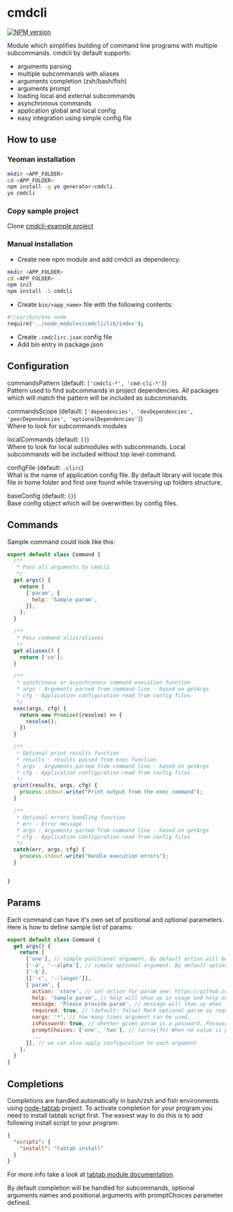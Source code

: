 # cmdcli

[![NPM version](https://img.shields.io/npm/v/cmdcli.svg)](https://www.npmjs.org/package/cmdcli)

Module which simplifies building of command line programs with multiple subcommands.
cmdcli by default supports:
 * arguments parsing
 * multiple subcommands with aliases
 * arguments completion (zsh/bash/fish)
 * arguments prompt
 * loading local and external subcommands
 * asynchronous commands
 * application global and local config
 * easy integration using simple config file

## How to use

### Yeoman installation
```bash
mkdir <APP_FOLDER>
cd <APP_FOLDER>
npm install -g yo generator-cmdcli
yo cmdcli
```

### Copy sample project
Clone [cmdcli-example project](https://github.com/dnlek/cmdcli-example)

### Manual installation
* Create new npm module and add cmdcli as dependency.
```bash
mkdir <APP_FOLDER>
cd <APP_FOLDER>
npm init
npm install -S cmdcli
```
* Create `bin/<app_name>` file with the following contents:
```bash
#!/usr/bin/env node
require('../node_modules/cmdcli/lib/index');
```
* Create `.cmdclirc.json` config file
* Add bin entry in package.json


## Configuration

commandsPattern (default: `['cmdcli-*', 'cmd-cli-*']`)  
Pattern used to find subcommands in project dependencies. All packages which will match the pattern will be included as subcommands.

commandsScope (default: `['dependencies', 'devDependencies', 'peerDependencies', 'optionalDependencies']`)  
Where to look for subcommands modules

localCommands (default: `[]`)  
Where to look for local submodules with subcommands. Local subcommands will be included without top level command.

configFile (default: `.clirc`)  
What is the name of application config file. By default library will locate this file in home folder and first one found while traversing up folders structure.

baseConfig (default: `{}`)  
Base config object which will be overwritten by config files.

## Commands

Sample command could look like this:
```javascript
export default class Command {
  /**
   * Pass all arguments to cmdcli
   */
  get args() {
    return [
      ['param', {
        help: 'Sample param',
      }],
    ];
  }

  /**
   * Pass command alias/aliases
   */
  get aliases() {
    return ['co'];
  }

  /**
   * synchronous or asynchronous command execution function
   * args - Arguments parsed from command line - based on getArgs
   * cfg - Application configuration read from config files
   */
  exec(args, cfg) {
    return new Promise((resolve) => {
      resolve();
    })
  }

  /**
   * Optional print results function
   * results - results passed from exec function
   * args - Arguments parsed from command line - based on getArgs
   * cfg - Application configuration read from config files
   */
  print(results, args, cfg) {
    process.stdout.write("Print output from the exec command");
  }

  /**
   * Optional errors handling function
   * err - Error message
   * args - Arguments parsed from command line - based on getArgs
   * cfg - Application configuration read from config files
   */
  catch(err, args, cfg) {
    process.stdout.write("Handle execution errors");
  }


}
```

## Params

Each command can have it's own set of positional and optional parameters.
Here is how to define sample list of params:

```javascript
export default class Command {
  get args() {
    return [
      ['one'], // simple positional argument. By default action will be 'store'
      ['-a', '--alpha'], // simple optional argument. By default optional arguments have action 'storeTrue'
      ['-b'],
      [['-c', '--longer']],
      ['param', {
        action: 'store', // set action for param see: https://github.com/nodeca/argparse#action-some-details
        help: 'Sample param', // help will show up in usage and help outputs
        message: 'Please provide param', // message will show up when falling back to inquirer (more to come)
        required: true, // (default: false) Mark optional param as required. Applies only to optional params.
        nargs: '*', // how many times argument can be used.
        isPassword: true, // whether given param is a password. Passwords are hidden with *** when given via prompt
        promptChoices: ['one', 'two'], // (array|fn) When no value is given to the positional argument prompt will be shown with available list of values
        ...
      }], // we can also apply configuration to each argument
    ];
  }
}
```

## Completions

Completions are handled automatically in bash/zsh and fish environments using [node-tabtab](https://github.com/mklabs/node-tabtab) project.
To activate completion for your program you need to install tabtab script first.
The easiest way to do this is to add following install script to your program:
```json
{
  "scripts": {
    "install": "tabtab install"
  }
}
```
For more info take a look at [tabtab module documentation](https://github.com/mklabs/node-tabtab).

By default completion will be handled for subcommands, optional arguments names and positional arguments with promptChoices parameter defined.
